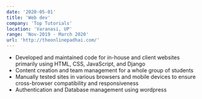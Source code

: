 ```yaml
---
date: '2020-05-01'
title: 'Web dev'
company: 'Top Tutorials'
location: 'Varanasi, UP'
range: 'Nov-2019 - March 2020'
url: 'http://theonlinepadhai.com/'
---
```


- Developed and maintained code for in-house and client websites primarily using HTML, CSS, JavaScript, and Django
- Content creation and team management for a whole group of students 
- Manually tested sites in various browsers and mobile devices to ensure cross-browser compatibility and responsiveness
- Authentication and Database management using wordpress 

